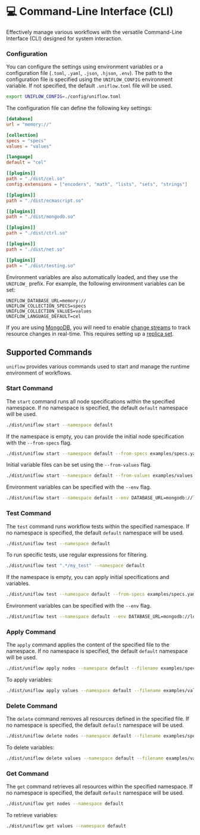 # 💻 Command-Line Interface (CLI)

Effectively manage various workflows with the versatile Command-Line Interface (CLI) designed for system interaction.

### Configuration

You can configure the settings using environment variables or a configuration file (`.toml`, `.yaml`, `.json`, `.hjson`, `.env`). The path to the configuration file is specified using the `UNIFLOW_CONFIG` environment variable. If not specified, the default `.uniflow.toml` file will be used.

```bash
export UNIFLOW_CONFIG=./config/uniflow.toml
```

The configuration file can define the following key settings:

```toml
[database]
url = "memory://"

[collection]
specs = "specs"
values = "values"

[language]
default = "cel"

[[plugins]]
path = "./dist/cel.so"
config.extensions = ["encoders", "math", "lists", "sets", "strings"]

[[plugins]]
path = "./dist/ecmascript.so"

[[plugins]]
path = "./dist/mongodb.so"

[[plugins]]
path = "./dist/ctrl.so"

[[plugins]]
path = "./dist/net.so"

[[plugins]]
path = "./dist/testing.so"
```

Environment variables are also automatically loaded, and they use the `UNIFLOW_` prefix. For example, the following environment variables can be set:

```env
UNIFLOW_DATABASE_URL=memory://
UNIFLOW_COLLECTION_SPECS=specs
UNIFLOW_COLLECTION_VALUES=values
UNIFLOW_LANGUAGE_DEFAULT=cel
```

If you are using [MongoDB](https://www.mongodb.com/), you will need to enable [change streams](https://www.mongodb.com/docs/manual/changeStreams/) to track resource changes in real-time. This requires setting up a [replica set](https://www.mongodb.com/docs/manual/replication/).

## Supported Commands

`uniflow` provides various commands used to start and manage the runtime environment of workflows.

### Start Command

The `start` command runs all node specifications within the specified namespace. If no namespace is specified, the
default `default` namespace will be used.

```sh
./dist/uniflow start --namespace default
```

If the namespace is empty, you can provide the initial node specification with the `--from-specs` flag.

```sh
./dist/uniflow start --namespace default --from-specs examples/specs.yaml
```

Initial variable files can be set using the `--from-values` flag.

```sh
./dist/uniflow start --namespace default --from-values examples/values.yaml
```

Environment variables can be specified with the `--env` flag.

```sh
./dist/uniflow start --namespace default --env DATABASE_URL=mongodb://localhost:27017 --env DATABASE_NAME=mydb
```

### Test Command

The `test` command runs workflow tests within the specified namespace. If no namespace is specified, the default
`default` namespace will be used.

```sh
./dist/uniflow test --namespace default
```

To run specific tests, use regular expressions for filtering.

```sh
./dist/uniflow test ".*/my_test" --namespace default
```

If the namespace is empty, you can apply initial specifications and variables.

```sh
./dist/uniflow test --namespace default --from-specs examples/specs.yaml --from-values examples/values.yaml
```

Environment variables can be specified with the `--env` flag.

```sh
./dist/uniflow test --namespace default --env DATABASE_URL=mongodb://localhost:27017 --env DATABASE_NAME=mydb
```

### Apply Command

The `apply` command applies the content of the specified file to the namespace. If no namespace is specified, the
default `default` namespace will be used.

```sh
./dist/uniflow apply nodes --namespace default --filename examples/specs.yaml
```

To apply variables:

```sh
./dist/uniflow apply values --namespace default --filename examples/values.yaml
```

### Delete Command

The `delete` command removes all resources defined in the specified file. If no namespace is specified, the default
`default` namespace will be used.

```sh
./dist/uniflow delete nodes --namespace default --filename examples/specs.yaml
```

To delete variables:

```sh
./dist/uniflow delete values --namespace default --filename examples/values.yaml
```

### Get Command

The `get` command retrieves all resources within the specified namespace. If no namespace is specified, the default
`default` namespace will be used.

```sh
./dist/uniflow get nodes --namespace default
```

To retrieve variables:

```sh
./dist/uniflow get values --namespace default
```
